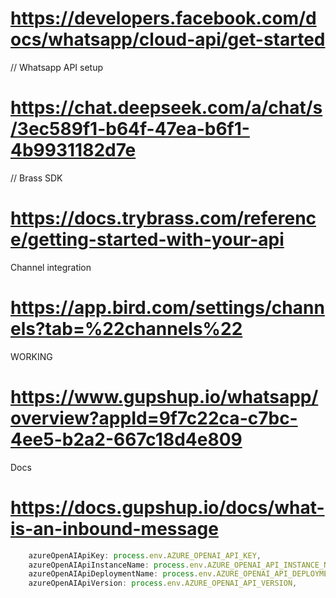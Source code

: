 # https://developers.facebook.com/docs/whatsapp/cloud-api/get-started

// Whatsapp API setup

# https://chat.deepseek.com/a/chat/s/3ec589f1-b64f-47ea-b6f1-4b9931182d7e

// Brass SDK

# https://docs.trybrass.com/reference/getting-started-with-your-api

Channel integration

# https://app.bird.com/settings/channels?tab=%22channels%22

WORKING

# https://www.gupshup.io/whatsapp/overview?appId=9f7c22ca-c7bc-4ee5-b2a2-667c18d4e809

Docs

# https://docs.gupshup.io/docs/what-is-an-inbound-message

```js
    azureOpenAIApiKey: process.env.AZURE_OPENAI_API_KEY,
    azureOpenAIApiInstanceName: process.env.AZURE_OPENAI_API_INSTANCE_NAME,
    azureOpenAIApiDeploymentName: process.env.AZURE_OPENAI_API_DEPLOYMENT_NAME,
    azureOpenAIApiVersion: process.env.AZURE_OPENAI_API_VERSION,
```
